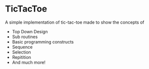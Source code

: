 # TicTacToe

A simple implementation of tic-tac-toe made to show the concepts of  
  - Top Down Design
  - Sub routines
  - Basic programming constructs
  - Sequence
  - Selection
  - Repitition 
  - And much more!
